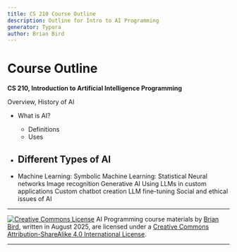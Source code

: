 ```yaml
---
title: CS 210 Course Outline
description: Outline for Intro to AI Programming
generator: Typora
author: Brian Bird
---
```


<h1>Course Outline</h1>

**CS 210, Introduction to Artificial Intelligence Programming**

Overview, History of AI
- What is AI?
  - Definitions
  - Uses

- Different Types of AI
  - 

- Machine Learning: Symbolic
  Machine Learning: Statistical
  Neural networks
  Image recognition
  Generative AI
  Using LLMs in custom applications
  Custom chatbot creation
  LLM fine-tuning
  Social and ethical issues of AI

---

[![Creative Commons License](https://i.creativecommons.org/l/by-sa/4.0/88x31.png)](http://creativecommons.org/licenses/by-sa/4.0/) AI Programming course materials by [Brian Bird](https://profbird.dev), written in <time>August 2025</time>, are licensed under a [Creative Commons Attribution-ShareAlike 4.0 International License](http://creativecommons.org/licenses/by-sa/4.0/). 

---